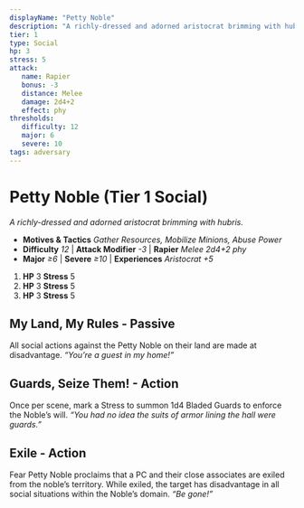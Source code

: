 ```yaml
---
displayName: "Petty Noble"
description: "A richly-dressed and adorned aristocrat brimming with hubris."
tier: 1
type: Social
hp: 3
stress: 5
attack:
   name: Rapier
   bonus: -3
   distance: Melee
   damage: 2d4+2
   effect: phy
thresholds:
   difficulty: 12
   major: 6
   severe: 10
tags: adversary
---
```

# Petty Noble (Tier 1 Social)
_A richly-dressed and adorned aristocrat brimming with hubris._

- **Motives & Tactics** _Gather Resources, Mobilize Minions, Abuse Power_
- **Difficulty** _12_ | **Attack Modifier** _-3_ | **Rapier** _Melee 2d4+2 phy_
- **Major** _≥6_ | **Severe** _≥10_ | **Experiences** _Aristocrat +5_

1. **HP** 3
   **Stress** 5
2. **HP** 3
   **Stress** 5
3. **HP** 3
   **Stress** 5

## My Land, My Rules - Passive
All social actions against the Petty Noble on their land are made at disadvantage. _“You’re a guest in my home!”_

## Guards, Seize Them! - Action
Once per scene, mark a Stress to summon 1d4 Bladed Guards to enforce the Noble’s will. _“You had no idea the suits of armor lining the hall were guards.”_

## Exile - Action
Fear Petty Noble proclaims that a PC and their close associates are exiled from the noble’s territory. While exiled, the target has disadvantage in all social situations within the Noble’s domain. _“Be gone!”_
